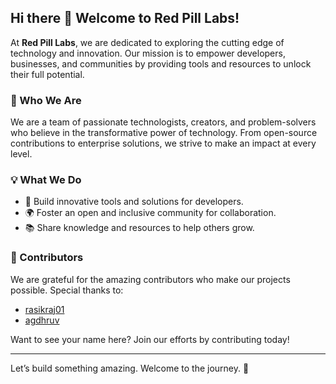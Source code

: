 ## Hi there 👋 Welcome to Red Pill Labs!

At **Red Pill Labs**, we are dedicated to exploring the cutting edge of technology and innovation. Our mission is to empower developers, businesses, and communities by providing tools and resources to unlock their full potential.

### 🌟 Who We Are
We are a team of passionate technologists, creators, and problem-solvers who believe in the transformative power of technology. From open-source contributions to enterprise solutions, we strive to make an impact at every level.

### 💡 What We Do
- 🚀 Build innovative tools and solutions for developers.
- 🌍 Foster an open and inclusive community for collaboration.
- 📚 Share knowledge and resources to help others grow.

### 👥 Contributors
We are grateful for the amazing contributors who make our projects possible. Special thanks to:
- [rasikraj01](https://github.com/rasikraj01)
- [agdhruv](https://github.com/agdhruv)
  
  
Want to see your name here? Join our efforts by contributing today!

---

Let’s build something amazing. Welcome to the journey. 🚀
